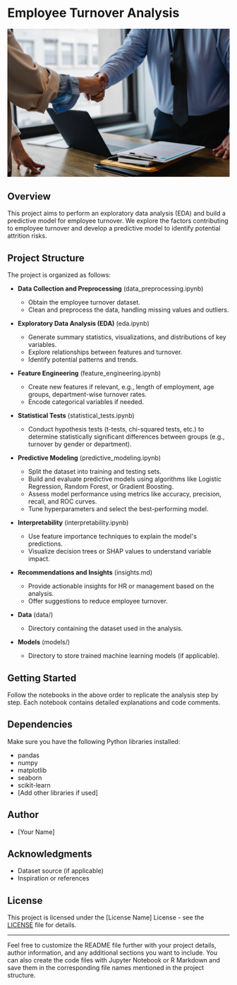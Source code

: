 # Employee Turnover Analysis

![Employee Turnover Image](pexels-sora-shimazaki-5673488.jpg)

## Overview

This project aims to perform an exploratory data analysis (EDA) and build a predictive model for employee turnover. We explore the factors contributing to employee turnover and develop a predictive model to identify potential attrition risks.

## Project Structure

The project is organized as follows:

- **Data Collection and Preprocessing** (data_preprocessing.ipynb)
  - Obtain the employee turnover dataset.
  - Clean and preprocess the data, handling missing values and outliers.

- **Exploratory Data Analysis (EDA)** (eda.ipynb)
  - Generate summary statistics, visualizations, and distributions of key variables.
  - Explore relationships between features and turnover.
  - Identify potential patterns and trends.

- **Feature Engineering** (feature_engineering.ipynb)
  - Create new features if relevant, e.g., length of employment, age groups, department-wise turnover rates.
  - Encode categorical variables if needed.

- **Statistical Tests** (statistical_tests.ipynb)
  - Conduct hypothesis tests (t-tests, chi-squared tests, etc.) to determine statistically significant differences between groups (e.g., turnover by gender or department).

- **Predictive Modeling** (predictive_modeling.ipynb)
  - Split the dataset into training and testing sets.
  - Build and evaluate predictive models using algorithms like Logistic Regression, Random Forest, or Gradient Boosting.
  - Assess model performance using metrics like accuracy, precision, recall, and ROC curves.
  - Tune hyperparameters and select the best-performing model.

- **Interpretability** (interpretability.ipynb)
  - Use feature importance techniques to explain the model's predictions.
  - Visualize decision trees or SHAP values to understand variable impact.

- **Recommendations and Insights** (insights.md)
  - Provide actionable insights for HR or management based on the analysis.
  - Offer suggestions to reduce employee turnover.

- **Data** (data/)
  - Directory containing the dataset used in the analysis.

- **Models** (models/)
  - Directory to store trained machine learning models (if applicable).

## Getting Started

Follow the notebooks in the above order to replicate the analysis step by step. Each notebook contains detailed explanations and code comments.

## Dependencies

Make sure you have the following Python libraries installed:

- pandas
- numpy
- matplotlib
- seaborn
- scikit-learn
- [Add other libraries if used]

## Author

- [Your Name]

## Acknowledgments

- Dataset source (if applicable)
- Inspiration or references

## License

This project is licensed under the [License Name] License - see the [LICENSE](LICENSE) file for details.

---

Feel free to customize the README file further with your project details, author information, and any additional sections you want to include. You can also create the code files with Jupyter Notebook or R Markdown and save them in the corresponding file names mentioned in the project structure.
